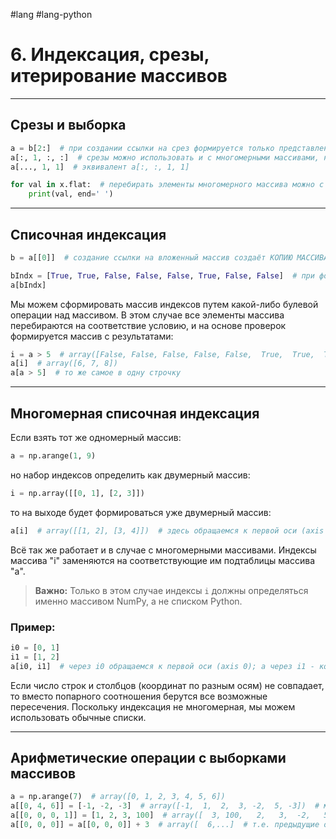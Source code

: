 #lang #lang-python 

# 6. Индексация, срезы, итерирование массивов

---

## Срезы и выборка

```python
a = b[2:]  # при создании ссылки на срез формируется только представление, а не новый массив.
a[:, 1, :, :]  # срезы можно использовать и с многомерными массивами, например для взятия векторов.
a[..., 1, 1]  # эквивалент a[:, :, 1, 1]

for val in x.flat:  # перебирать элементы многомерного массива можно с помощью свойства flat.
    print(val, end=' ')
```

---

## Списочная индексация

```python
b = a[[0]]  # создание ссылки на вложенный массив создаёт КОПИЮ МАССИВА. Аналогично array(a) или copy(a)

bIndx = [True, True, False, False, False, True, False, False]  # при формировании bool-выборки число индексов и элементов массива должны совпадать
a[bIndx]
```

Мы можем сформировать массив индексов путем какой-либо булевой операции над массивом. В этом случае все элементы массива перебираются на соответствие условию, и на основе проверок формируется массив с результатами:

```python
i = a > 5  # array([False, False, False, False, False,  True,  True,  True])  # остаются элементы, которые >5
a[i]  # array([6, 7, 8])
a[a > 5]  # то же самое в одну строчку
```

---

## Многомерная списочная индексация

Если взять тот же одномерный массив:

```python
a = np.arange(1, 9)
```

но набор индексов определить как двумерный массив:

```python
i = np.array([[0, 1], [2, 3]])
```

то на выходе будет формироваться уже двумерный массив:

```python
a[i]  # array([[1, 2], [3, 4]])  # здесь обращаемся к первой оси (axis 0)
```

Всё так же работает и в случае с многомерными массивами. Индексы массива "i" заменяются на соответствующие им подтаблицы массива "а".

> **Важно:** Только в этом случае индексы `i` должны определяться именно массивом NumPy, а не списком Python.

### Пример:

```python
i0 = [0, 1]		
i1 = [1, 2]
a[i0, i1]  # через i0 обращаемся к первой оси (axis 0); а через i1 - ко второй (axis 1). Координаты соотносятся попарно. (0-1, 1-2)
```

Если число строк и столбцов (координат по разным осям) не совпадает, то вместо попарного соотношения берутся все возможные пересечения. Поскольку индексация не многомерная, мы можем использовать обычные списки.

---

## Арифметические операции с выборками массивов

```python
a = np.arange(7)  # array([0, 1, 2, 3, 4, 5, 6])
a[[0, 4, 6]] = [-1, -2, -3]  # array([-1,  1,  2,  3, -2,  5, -3])  # множественное присваивание
a[[0, 0, 0, 1]] = [1, 2, 3, 100]  # array([  3, 100,   2,   3,  -2,   5,  -3])  # при множественном обращении сохраняется только последняя операция
a[[0, 0, 0]] = a[[0, 0, 0]] + 3  # array([  6,...]  # т.е. предыдущие операции не учитываются.
```
